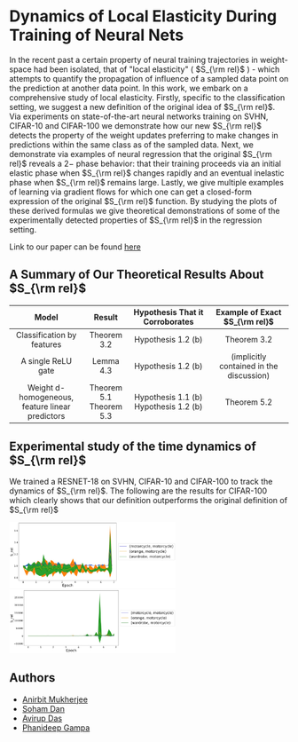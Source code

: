 
# Dynamics of Local Elasticity During Training of Neural Nets 

In the recent past a certain property of neural training trajectories in weight-space had been isolated, that of "local elasticity" ( $S_{\rm rel}$ ) - which attempts to quantify the propagation of influence of a sampled data point on the prediction at another data point. In this work, we embark on a comprehensive study of local elasticity. Firstly, specific to the classification setting, we suggest a new definition of the original idea of $S_{\rm rel}$. Via experiments on state-of-the-art neural networks training on SVHN, CIFAR-10 and CIFAR-100 we demonstrate how our new $S_{\rm rel}$ detects the property of the weight updates preferring to make changes in predictions within the same class as of the sampled data. Next, we demonstrate via examples of neural regression that the original $S_{\rm rel}$ reveals a $2-$ phase behavior: that their training proceeds via an initial elastic phase when $S_{\rm rel}$ changes rapidly and an eventual inelastic phase when $S_{\rm rel}$ remains large.  Lastly, we give multiple examples of learning via gradient flows for which one can get a closed-form expression of the original $S_{\rm rel}$ function. By studying the plots of these derived formulas we give theoretical demonstrations of some of the experimentally detected properties of $S_{\rm rel}$ in the regression setting.

Link to our paper can be found [here](https://arxiv.org/pdf/2111.01166.pdf)

## A Summary of Our Theoretical Results About $S_{\rm rel}$

|                    **Model**                    |        **Result**       |  **Hypothesis That it Corroborates**  |    **Example of Exact $S_{\rm rel}$**    |
|:-----------------------------------------------:|:-----------------------:|:-------------------------------------:|:----------------------------------------:|
|            Classification by features           |       Theorem 3.2       |           Hypothesis 1.2 (b)          |                Theorem 3.2               |
|                A single ReLU gate               |        Lemma 4.3        |           Hypothesis 1.2 (b)          | (implicitly contained in the discussion) |
| Weight d-homogeneous,<br /> feature linear predictors | Theorem 5.1 <br />Theorem 5.3 | Hypothesis 1.1 (b) <br />Hypothesis 1.2 (b) |                Theorem 5.2               |


## Experimental study of the time dynamics of $S_{\rm rel}$

We trained a RESNET-18 on SVHN, CIFAR-10 and CIFAR-100 to track the dynamics of $S_{\rm rel}$. The following are the results for CIFAR-100 which clearly shows that our definition outperforms the original definition of $S_{\rm rel}$

<img src="Plots/CIFAR_100/KL_Div/CIFAR_100_KL_plot1.jpg" width="300"/> <img src="/Plots/CIFAR_100/SuHe/CIFAR_100_SUHE_plot1.jpg" width="300"/>
## Authors

- [Anirbit Mukherjee](https://research.manchester.ac.uk/en/persons/anirbit.mukherjee)
- [Soham Dan](https://sdan2.github.io)
- [Avirup Das](https://github.com/avirupdas55)
- [Phanideep Gampa](https://phanideepgampa.github.io)


